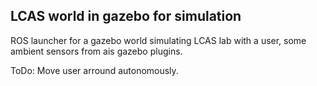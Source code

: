 ## LCAS world in gazebo for simulation

ROS launcher for a gazebo world simulating LCAS lab with a user, some ambient sensors from ais gazebo plugins.

ToDo:
Move user arround autonomously.
